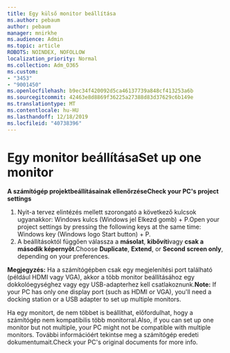 ```yaml
---
title: Egy külső monitor beállítása
ms.author: pebaum
author: pebaum
manager: mnirkhe
ms.audience: Admin
ms.topic: article
ROBOTS: NOINDEX, NOFOLLOW
localization_priority: Normal
ms.collection: Adm_O365
ms.custom:
- "3453"
- "9001450"
ms.openlocfilehash: b9ec34f420092d5ca46137739a848cf413253a6b
ms.sourcegitcommit: 42463e8d8869f36225a27388d83d37629c6b149e
ms.translationtype: MT
ms.contentlocale: hu-HU
ms.lasthandoff: 12/18/2019
ms.locfileid: "40738396"
---
```

# <a name="set-up-one-monitor"></a><span data-ttu-id="f469e-102">Egy monitor beállítása</span><span class="sxs-lookup"><span data-stu-id="f469e-102">Set up one monitor</span></span>

<span data-ttu-id="f469e-103">**A számítógép projektbeállításainak ellenőrzése**</span><span class="sxs-lookup"><span data-stu-id="f469e-103">**Check your PC's project settings**</span></span>

1. <span data-ttu-id="f469e-104">Nyit-a tervez elintézés mellett szorongató a következő kulcsok ugyanakkor: Windows kulcs (Windows jel Elkezd gomb) + P.</span><span class="sxs-lookup"><span data-stu-id="f469e-104">Open your project settings by pressing the following keys at the same time: Windows key (Windows logo Start button) + P.</span></span>
2. <span data-ttu-id="f469e-105">A beállításoktól függően válassza a **másolat**, **kibővíti**vagy **csak a második képernyőt**.</span><span class="sxs-lookup"><span data-stu-id="f469e-105">Choose **Duplicate**, **Extend**, or **Second screen only**, depending on your preferences.</span></span>

<span data-ttu-id="f469e-106">**Megjegyzés:** Ha a számítógépben csak egy megjelenítési port található (például HDMI vagy VGA), akkor a több monitor beállításához egy dokkolóegységhez vagy egy USB-adapterhez kell csatlakoznunk.</span><span class="sxs-lookup"><span data-stu-id="f469e-106">**Note:** If your PC has only one display port (such as HDMI or VGA), you'll need a docking station or a USB adapter to set up multiple monitors.</span></span>

<span data-ttu-id="f469e-107">Ha egy monitort, de nem többet is beállíthat, előfordulhat, hogy a számítógép nem kompatibilis több monitorral.</span><span class="sxs-lookup"><span data-stu-id="f469e-107">Also, if you can set up one monitor but not multiple, your PC might not be compatible with multiple monitors.</span></span> <span data-ttu-id="f469e-108">További információért tekintse meg a számítógép eredeti dokumentumait.</span><span class="sxs-lookup"><span data-stu-id="f469e-108">Check your PC's original documents for more info.</span></span>